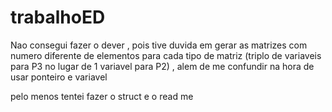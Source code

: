 # trabalhoED
Nao consegui fazer o dever , pois tive duvida em gerar as matrizes com numero diferente de elementos para cada tipo de matriz (triplo de variaveis para P3 no lugar de 1 variavel para P2) , alem de me confundir na hora de usar ponteiro e variavel 

pelo menos tentei fazer o struct e o read me
